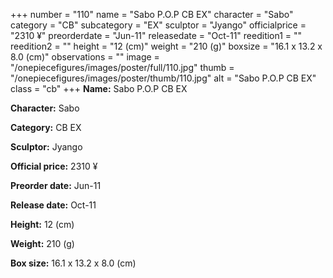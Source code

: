 +++
number = "110"
name = "Sabo P.O.P CB EX"
character = "Sabo"
category = "CB"
subcategory = "EX"
sculptor = "Jyango"
officialprice = "2310 ¥"
preorderdate = "Jun-11"
releasedate = "Oct-11"
reedition1 = ""
reedition2 = ""
height = "12 (cm)"
weight = "210 (g)"
boxsize = "16.1 x 13.2 x 8.0 (cm)"
observations = ""
image = "/onepiecefigures/images/poster/full/110.jpg"
thumb = "/onepiecefigures/images/poster/thumb/110.jpg"
alt = "Sabo P.O.P CB EX"
class = "cb"
+++
**Name:** Sabo P.O.P CB EX

**Character:** Sabo

**Category:** CB  EX 

**Sculptor:** Jyango

**Official price:** 2310 ¥

**Preorder date:** Jun-11

**Release date:** Oct-11

**Height:** 12 (cm)

**Weight:** 210 (g)

**Box size:** 16.1 x 13.2 x 8.0 (cm)
